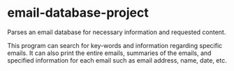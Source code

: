 # email-database-project
Parses an email database for necessary information and requested content.

This program can search for key-words and information regarding specific emails. It can also print the entire emails, summaries of the emails, and specified information for each email such as email address, name, date, etc.
